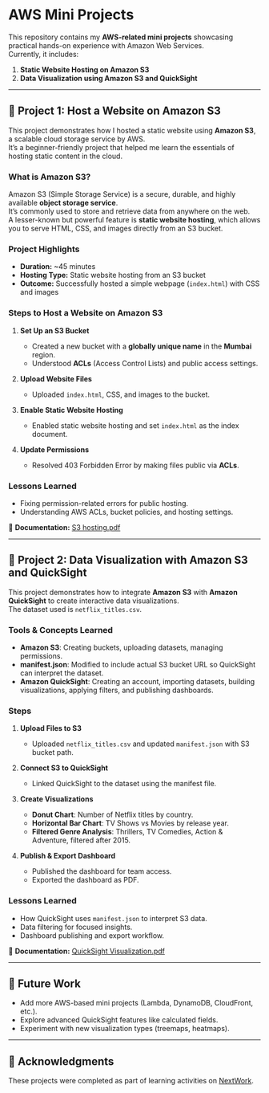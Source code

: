 # AWS Mini Projects

This repository contains my **AWS-related mini projects** showcasing practical hands-on experience with Amazon Web Services.  
Currently, it includes:

1. **Static Website Hosting on Amazon S3**
2. **Data Visualization using Amazon S3 and QuickSight**

---

## 📂 Project 1: Host a Website on Amazon S3

This project demonstrates how I hosted a static website using **Amazon S3**, a scalable cloud storage service by AWS.  
It’s a beginner-friendly project that helped me learn the essentials of hosting static content in the cloud.

### What is Amazon S3?
Amazon S3 (Simple Storage Service) is a secure, durable, and highly available **object storage service**.  
It’s commonly used to store and retrieve data from anywhere on the web.  
A lesser-known but powerful feature is **static website hosting**, which allows you to serve HTML, CSS, and images directly from an S3 bucket.

### Project Highlights
- **Duration:** ~45 minutes  
- **Hosting Type:** Static website hosting from an S3 bucket  
- **Outcome:** Successfully hosted a simple webpage (`index.html`) with CSS and images

### Steps to Host a Website on Amazon S3
1. **Set Up an S3 Bucket**  
   - Created a new bucket with a **globally unique name** in the **Mumbai** region.  
   - Understood **ACLs** (Access Control Lists) and public access settings.

2. **Upload Website Files**  
   - Uploaded `index.html`, CSS, and images to the bucket.

3. **Enable Static Website Hosting**  
   - Enabled static website hosting and set `index.html` as the index document.

4. **Update Permissions**  
   - Resolved 403 Forbidden Error by making files public via **ACLs**.

### Lessons Learned
- Fixing permission-related errors for public hosting.  
- Understanding AWS ACLs, bucket policies, and hosting settings.

📄 **Documentation:** [S3 hosting.pdf](./S3%20hosting.pdf)

---

## 📂 Project 2: Data Visualization with Amazon S3 and QuickSight

This project demonstrates how to integrate **Amazon S3** with **Amazon QuickSight** to create interactive data visualizations.  
The dataset used is `netflix_titles.csv`.

### Tools & Concepts Learned
- **Amazon S3**: Creating buckets, uploading datasets, managing permissions.
- **manifest.json**: Modified to include actual S3 bucket URL so QuickSight can interpret the dataset.
- **Amazon QuickSight**: Creating an account, importing datasets, building visualizations, applying filters, and publishing dashboards.

### Steps
1. **Upload Files to S3**  
   - Uploaded `netflix_titles.csv` and updated `manifest.json` with S3 bucket path.

2. **Connect S3 to QuickSight**  
   - Linked QuickSight to the dataset using the manifest file.

3. **Create Visualizations**  
   - **Donut Chart**: Number of Netflix titles by country.  
   - **Horizontal Bar Chart**: TV Shows vs Movies by release year.  
   - **Filtered Genre Analysis**: Thrillers, TV Comedies, Action & Adventure, filtered after 2015.

4. **Publish & Export Dashboard**  
   - Published the dashboard for team access.  
   - Exported the dashboard as PDF.

### Lessons Learned
- How QuickSight uses `manifest.json` to interpret S3 data.
- Data filtering for focused insights.
- Dashboard publishing and export workflow.

📄 **Documentation:** [QuickSight Visualization.pdf](./QuickSight%20Visualization.pdf)

---

## 🚀 Future Work
- Add more AWS-based mini projects (Lambda, DynamoDB, CloudFront, etc.).
- Explore advanced QuickSight features like calculated fields.
- Experiment with new visualization types (treemaps, heatmaps).

---

## 📢 Acknowledgments
These projects were completed as part of learning activities on [NextWork](https://nextwork.org).
